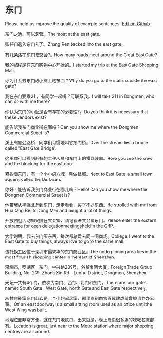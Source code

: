 # 东门

Please help us improve the quality of example sentences! [Edit on Github](https://github.com/jiyushe/jiyu-example-sentence-source/blob/main/chinese/dongmen.md)

<p><span class="chinese">东门之池、可以沤菅。</span><span class="english">The moat at the east gate.</span></p>

<p><span class="chinese">张任自退入东门去了。</span><span class="english">Zhang Ren backed into the east gate.</span></p>

<p><span class="chinese">有几条路在东门城交会?。</span><span class="english">How many roads meet around the Great East Gate?</span></p>

<p><span class="chinese">我的旅程是在东门购物中心开始的。</span><span class="english">I started my trip at the East Gate Shopping Mall.</span></p>

<p><span class="chinese">你为什么去东门的小摊上吃东西？</span><span class="english">Why do you go to the stalls outside the east gate?</span></p>

<p><span class="chinese">我在东门要乘211，有同学一起吗？可联系我。</span><span class="english">I will take 211 in Dongmen, who can do with me there?</span></p>

<p><span class="chinese">你认为东门的小贩是否有存在的必要性?。</span><span class="english">Do you think it is necessary that these vendors exist?</span></p>

<p><span class="chinese">能告诉我东门商业街在哪吗？</span><span class="english">Can you show me where the Dongmen Commercial Street is?</span></p>

<p><span class="chinese">溪上有座公路桥，同学们习惯地叫它东门桥。</span><span class="english">Over the stream lies a bridge called "East Gate Bridge".</span></p>

<p><span class="chinese">这里你可以看到所有的工作人员和东门上的模具装置。</span><span class="english">Here you see the crew and the blocking for the east door.</span></p>

<p><span class="chinese">紧挨着东门，有一个小小的方城，叫做瓮城。</span><span class="english">Next to East Gate, a small town square, called the Barbican.</span></p>

<p><span class="chinese">你好！能告诉我东门商业街在哪儿吗？</span><span class="english">Hello! Can you show me where the Dongmen Commercial Street is?</span></p>

<p><span class="chinese">他带我从华强北逛到东门，走走看看，买了不少东西。</span><span class="english">He strolled with me from Hua Qing Bei to Dong Men and bought a lot of things.</span></p>

<p><span class="chinese">开放团组活动如安排在大会堂，请记者进大会堂东门。</span><span class="english">Please enter the eastern entrance for open delegationmeetingsheld in the GHP.</span></p>

<p><span class="chinese">大学时期，我去东门买东西，每次都总爱去同一间商场。</span><span class="english">College, I went to the East Gate to buy things, always love to go to the same mall.</span></p>

<p><span class="chinese">该托换工区位于深圳市最繁华的东门商业区。</span><span class="english">The underpinning area lies in the most flourish shopping center in the east of Shenzhen.</span></p>

<p><span class="chinese">深圳市，罗湖区，东门，中兴路239号，外贸集团大厦。</span><span class="english">Foreign Trade Group Building, No. 239. Zhong Xin Rd. , Luohu District, Dongmen, Shenzhen.</span></p>

<p><span class="chinese">天坛一共有4个门，依次为南门、西门、北门和东门。</span><span class="english">There are four gates named South Gate , West Gate, North Gate and East Gate respectively.</span></p>

<p><span class="chinese">从林肯卧室东门出去是一个小的起居室，那里直到白宫西翼建成前曾被当作办公室。</span><span class="english">Off an east doorway is a small sitting room used as an office until the West Wing was built.</span></p>

<p><span class="chinese">地理位置非常方便，就在东门地铁口，出来就是，晚上周边很多逛的吃喝拉撒都有。</span><span class="english">Location is great, just near to the Metro station where major shopping centres are all around.</span></p>

